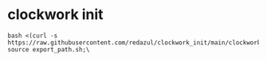 # clockwork init
```
bash <(curl -s https://raw.githubusercontent.com/redazul/clockwork_init/main/clockwork_init.sh);\
source export_path.sh;\
```
